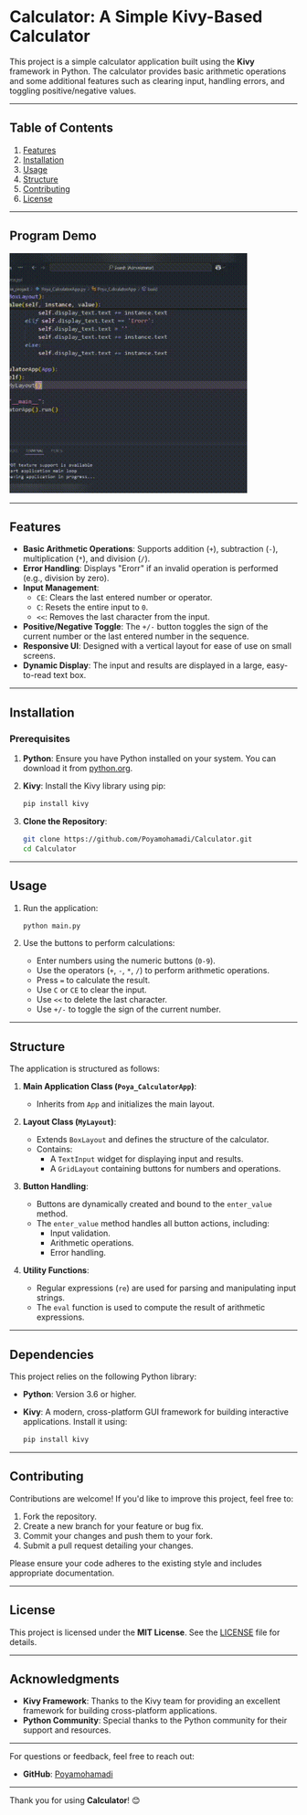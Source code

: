 
# Calculator: A Simple Kivy-Based Calculator

This project is a simple calculator application built using the **Kivy** framework in Python. The calculator provides basic arithmetic operations and some additional features such as clearing input, handling errors, and toggling positive/negative values.

---

## Table of Contents

1. [Features](#features)
2. [Installation](#installation)
3. [Usage](#usage)
4. [Structure](#structure)
5. [Contributing](#contributing)
6. [License](#license)

---

## Program Demo

![Calculator](https://github.com/Poyamohamadi/Calculator/blob/main/demo.gif)

---

## Features

- **Basic Arithmetic Operations**: Supports addition (`+`), subtraction (`-`), multiplication (`*`), and division (`/`).
- **Error Handling**: Displays "Erorr" if an invalid operation is performed (e.g., division by zero).
- **Input Management**:
  - `CE`: Clears the last entered number or operator.
  - `C`: Resets the entire input to `0`.
  - `<<`: Removes the last character from the input.
- **Positive/Negative Toggle**: The `+/-` button toggles the sign of the current number or the last entered number in the sequence.
- **Responsive UI**: Designed with a vertical layout for ease of use on small screens.
- **Dynamic Display**: The input and results are displayed in a large, easy-to-read text box.

---

## Installation

### Prerequisites

1. **Python**: Ensure you have Python installed on your system. You can download it from [python.org](https://www.python.org/).
2. **Kivy**: Install the Kivy library using pip:

   ```bash
   pip install kivy
   ```

3. **Clone the Repository**:

   ```bash
   git clone https://github.com/Poyamohamadi/Calculator.git
   cd Calculator
   ```

---

## Usage

1. Run the application:

   ```bash
   python main.py
   ```

2. Use the buttons to perform calculations:
   - Enter numbers using the numeric buttons (`0-9`).
   - Use the operators (`+`, `-`, `*`, `/`) to perform arithmetic operations.
   - Press `=` to calculate the result.
   - Use `C` or `CE` to clear the input.
   - Use `<<` to delete the last character.
   - Use `+/-` to toggle the sign of the current number.

---

## Structure

The application is structured as follows:

1. **Main Application Class (`Poya_CalculatorApp`)**:
   - Inherits from `App` and initializes the main layout.

2. **Layout Class (`MyLayout`)**:
   - Extends `BoxLayout` and defines the structure of the calculator.
   - Contains:
     - A `TextInput` widget for displaying input and results.
     - A `GridLayout` containing buttons for numbers and operations.

3. **Button Handling**:
   - Buttons are dynamically created and bound to the `enter_value` method.
   - The `enter_value` method handles all button actions, including:
     - Input validation.
     - Arithmetic operations.
     - Error handling.

4. **Utility Functions**:
   - Regular expressions (`re`) are used for parsing and manipulating input strings.
   - The `eval` function is used to compute the result of arithmetic expressions.

---

## Dependencies

This project relies on the following Python library:

- **Python**: Version 3.6 or higher.
- **Kivy**: A modern, cross-platform GUI framework for building interactive applications. Install it using:

  ```bash
  pip install kivy
  ```

---

## Contributing

Contributions are welcome! If you'd like to improve this project, feel free to:

1. Fork the repository.
2. Create a new branch for your feature or bug fix.
3. Commit your changes and push them to your fork.
4. Submit a pull request detailing your changes.

Please ensure your code adheres to the existing style and includes appropriate documentation.

---

## License

This project is licensed under the **MIT License**. See the [LICENSE](https://github.com/Poyamohamadi/Calculator/blob/main/LICENSE.md) file for details.

---

## Acknowledgments

- **Kivy Framework**: Thanks to the Kivy team for providing an excellent framework for building cross-platform applications.
- **Python Community**: Special thanks to the Python community for their support and resources.

---

For questions or feedback, feel free to reach out:

- **GitHub**: [Poyamohamadi](https://github.com/Poyamohamadi)

---

Thank you for using **Calculator**! 😊
